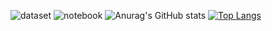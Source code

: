 ![dataset](https://road-to-kaggle-grandmaster.vercel.app/api/badges/michaelcripman/dataset)
![notebook](https://road-to-kaggle-grandmaster.vercel.app/api/badges/michaelcripman/notebook)
![Anurag's GitHub stats](https://github-readme-stats.vercel.app/api?username=proton-bit&show_icons=true&theme=radical)
[![Top Langs](https://github-readme-stats.vercel.app/api/top-langs/?username=proton-bit&layout=compact)](https://github.com/anuraghazra/github-readme-stats)
